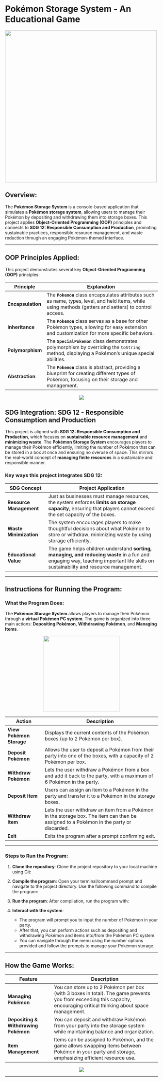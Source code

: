 # Pokémon Storage System - An Educational Game

<img src="https://static.vecteezy.com/system/resources/previews/027/127/571/non_2x/pokemon-logo-pokemon-icon-transparent-free-png.png" width="500" height="500"> <!-- Pokémon Logo -->

## Overview:
The **Pokémon Storage System** is a console-based application that simulates a **Pokémon storage system**, allowing users to manage their Pokémon by depositing and withdrawing them into storage boxes. This project applies **Object-Oriented Programming (OOP)** principles and connects to **SDG 12: Responsible Consumption and Production**, promoting sustainable practices, responsible resource management, and waste reduction through an engaging Pokémon-themed interface.

---

## OOP Principles Applied:
This project demonstrates several key **Object-Oriented Programming (OOP)** principles:

| **Principle**     | **Explanation**                                                                                                                                 |
|-------------------|-------------------------------------------------------------------------------------------------------------------------------------------------|
| **Encapsulation** | The **`Pokemon`** class encapsulates attributes such as name, types, level, and held items, while using methods (getters and setters) to control access. |
| **Inheritance**   | The **`Pokemon`** class serves as a base for other Pokémon types, allowing for easy extension and customization for more specific behaviors.          |
| **Polymorphism**  | The **`SpecialPokemon`** class demonstrates polymorphism by overriding the `toString` method, displaying a Pokémon’s unique special abilities.    |
| **Abstraction**   | The **`Pokemon`** class is abstract, providing a blueprint for creating different types of Pokémon, focusing on their storage and management.         |

<p align="center">
   <img src= "https://poketouch.files.wordpress.com/2019/05/eevee_sparkles_gif.gif">

## SDG Integration: SDG 12 - Responsible Consumption and Production
This project is aligned with **SDG 12: Responsible Consumption and Production**, which focuses on **sustainable resource management** and **minimizing waste**. The **Pokémon Storage System** encourages players to manage their Pokémon efficiently, limiting the number of Pokémon that can be stored in a box at once and ensuring no overuse of space. This mirrors the real-world concept of **managing finite resources** in a sustainable and responsible manner.

### Key ways this project integrates SDG 12:
| **SDG Concept**            | **Project Application**                                                                 |
|----------------------------|-----------------------------------------------------------------------------------------|
| **Resource Management**    | Just as businesses must manage resources, the system enforces **limits on storage capacity**, ensuring that players cannot exceed the set capacity of the boxes. |
| **Waste Minimization**     | The system encourages players to make thoughtful decisions about what Pokémon to store or withdraw, minimizing waste by using storage efficiently.     |
| **Educational Value**      | The game helps children understand **sorting, managing, and reducing waste** in a fun and engaging way, teaching important life skills on sustainability and resource management. |

---

## Instructions for Running the Program:

### What the Program Does:
The **Pokémon Storage System** allows players to manage their Pokémon through a **virtual Pokémon PC system**. The game is organized into three main actions: **Depositing Pokémon**, **Withdrawing Pokémon**, and **Managing Items**.

<p align="center">
   <img src="https://pngimg.com/uploads/pokeball/pokeball_PNG29.png" width="250" height="250">  <!-- Pokéball Icon -->

| **Action**                | **Description**                                                                                           |
|---------------------------|-----------------------------------------------------------------------------------------------------------|
| **View Pokémon Storage**  | Displays the current contents of the Pokémon boxes (up to 2 Pokémon per box).                              |
| **Deposit Pokémon**       | Allows the user to deposit a Pokémon from their party into one of the boxes, with a capacity of 2 Pokémon per box. |
| **Withdraw Pokémon**      | Lets the user withdraw a Pokémon from a box and add it back to the party, with a maximum of 6 Pokémon in the party. |
| **Deposit Item**          | Users can assign an item to a Pokémon in the party and transfer it to a Pokémon in the storage boxes.      |
| **Withdraw Item**         | Lets the user withdraw an item from a Pokémon in the storage box. The item can then be assigned to a Pokémon in the party or discarded. |
| **Exit**                  | Exits the program after a prompt confirming exit.                                                         |

---

### Steps to Run the Program:
1. **Clone the repository**:
   Clone the project repository to your local machine using Git:

2. **Compile the program**:
   Open your terminal/command prompt and navigate to the project directory. Use the following command to compile the program:

3. **Run the program**:
   After compilation, run the program with:

4. **Interact with the system**:
   - The program will prompt you to input the number of Pokémon in your party.
   - After that, you can perform actions such as depositing and withdrawing Pokémon and items into/from the Pokémon PC system.
   - You can navigate through the menu using the number options provided and follow the prompts to manage your Pokémon storage.

---

## How the Game Works:

| **Feature**               | **Description**                                                                 |
|---------------------------|---------------------------------------------------------------------------------|
| **Managing Pokémon**      | You can store up to 2 Pokémon per box (with 3 boxes in total). The game prevents you from exceeding this capacity, encouraging critical thinking about space management. |
| **Depositing & Withdrawing Pokémon** | You can deposit and withdraw Pokémon from your party into the storage system while maintaining balance and organization. |
| **Item Management**       | Items can be assigned to Pokémon, and the game allows swapping items between Pokémon in your party and storage, emphasizing efficient resource use. |

<p align="center">
   <img src="https://pa1.narvii.com/6201/fac18f22f6333faa69d85712e83266dedaa504f0_hq.gif">  <!-- Pokémon Storage Animation -->

---
